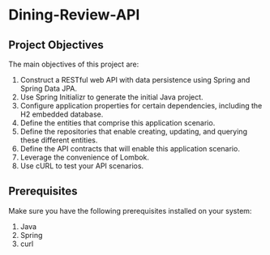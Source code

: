# Dining-Review-API

## Project Objectives

The main objectives of this project are:

1. Construct a RESTful web API with data persistence using Spring and Spring Data JPA.
2. Use Spring Initializr to generate the initial Java project.
3. Configure application properties for certain dependencies, including the H2 embedded database.
4. Define the entities that comprise this application scenario.
5. Define the repositories that enable creating, updating, and querying these different entities.
6. Define the API contracts that will enable this application scenario.
7. Leverage the convenience of Lombok.
8. Use cURL to test your API scenarios.

## Prerequisites

Make sure you have the following prerequisites installed on your system:

1. Java
2. Spring
3. curl